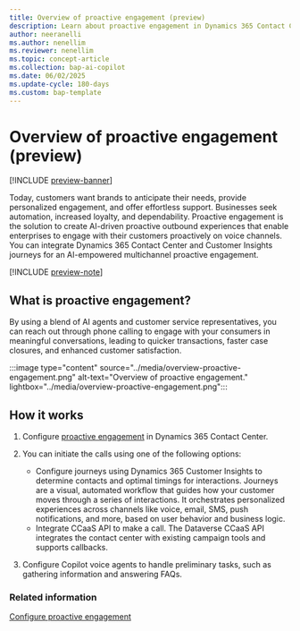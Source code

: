 ```yaml
---
title: Overview of proactive engagement (preview)
description: Learn about proactive engagement in Dynamics 365 Contact Center for optimized customer service.
author: neeranelli
ms.author: nenellim
ms.reviewer: nenellim
ms.topic: concept-article
ms.collection: bap-ai-copilot
ms.date: 06/02/2025
ms.update-cycle: 180-days
ms.custom: bap-template
---
```


# Overview of proactive engagement (preview)

[!INCLUDE [preview-banner](~/../shared-content/shared/preview-includes/preview-banner.md)]

Today, customers want brands to anticipate their needs, provide personalized engagement, and offer effortless support. Businesses seek automation, increased loyalty, and dependability. Proactive engagement is the solution to create AI-driven proactive outbound experiences that enable enterprises to engage with their customers proactively on voice channels. You can integrate Dynamics 365 Contact Center and Customer Insights journeys for an AI-empowered multichannel proactive engagement.

[!INCLUDE [preview-note](~/../shared-content/shared/preview-includes/preview-note-d365.md)]

## What is proactive engagement?

By using a blend of AI agents and customer service representatives, you can reach out through phone calling to engage with your consumers in meaningful conversations, leading to quicker transactions, faster case closures, and enhanced customer satisfaction.

:::image type="content" source="../media/overview-proactive-engagement.png" alt-text="Overview of proactive engagement." lightbox="../media/overview-proactive-engagement.png":::

## How it works

1. Configure [proactive engagement](configure-proactive-engagement.md) in Dynamics 365 Contact Center.

1. You can initiate the calls using one of the following options:
   - Configure journeys using Dynamics 365 Customer Insights to determine contacts and optimal timings for interactions. Journeys are a visual, automated workflow that guides how your customer moves through a series of interactions. It orchestrates personalized experiences across channels like voice, email, SMS, push notifications, and more, based on user behavior and business logic.
   - Integrate CCaaS API to make a call. The Dataverse CCaaS API integrates the contact center with existing campaign tools and supports callbacks.

1. Configure Copilot voice agents to handle preliminary tasks, such as gathering information and answering FAQs.

### Related information

[Configure proactive engagement](configure-proactive-engagement.md)  


